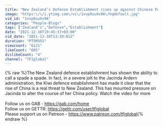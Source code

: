 ```yaml
---
title: "New Zealand’s Defense Establishment rises up against Chinese Poodle Jacinda"
image: "https:\/\/i.ytimg.com\/vi\/1vvp0uuXv9A\/hqdefault.jpg"
vid_id: "1vvp0uuXv9A"
categories: "People-Blogs"
tags: ["Zealand’s","Defense","Establishment"]
date: "2021-12-10T19:45:37+03:00"
vid_date: "2021-12-10T13:30:01Z"
duration: "PT5M35S"
viewcount: "6121"
likeCount: "605"
dislikeCount: "4"
channel: "TFIglobal"
---
```

{% raw %}The New Zealand defence establishment has shown the ability to call a spade a spade. In fact, in a severe jolt to the Jacinda Ardern administration, the Kiwi defence establishment has made it clear that the rise of China is a real threat to New Zealand. This has mounted pressure on Jacinda to alter the course of her China policy. Watch the video for more <br /><br />Follow us on GAB - <a rel="nofollow" target="blank" href="https://gab.com/home">https://gab.com/home</a><br />Follow us on GETTR: <a rel="nofollow" target="blank" href="https://gettr.com/user/tfiglobal">https://gettr.com/user/tfiglobal</a><br />Please support us on Patreon - <a rel="nofollow" target="blank" href="https://www.patreon.com/tfiglobal">https://www.patreon.com/tfiglobal</a>{% endraw %}
